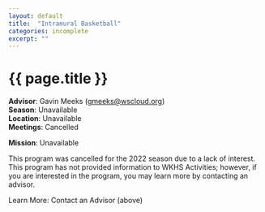```yaml
---
layout: default
title:  "Intramural Basketball"
categories: incomplete
excerpt: ""
---
```


# {{ page.title }}

**Advisor**: Gavin Meeks (<gmeeks@wscloud.org>)
<br/>**Season**: Unavailable
<br/>**Location**: Unavailable
<br/>**Meetings**: Cancelled

**Mission**: Unavailable

This program was cancelled for the 2022 season due to a lack of interest. This program has not provided information to WKHS Activities; however, if you are interested in the program, you may learn more by contacting an advisor.

Learn More: Contact an Advisor (above)